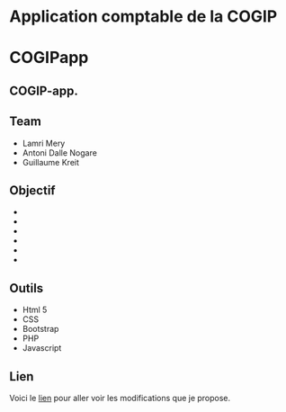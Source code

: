 # Application comptable de la COGIP

# COGIPapp

## COGIP-app.

## Team

* Lamri Mery
* Antoni Dalle Nogare
* Guillaume Kreit

## Objectif 

* 
* 
* 
* 
* 
* 

## Outils 

* Html 5
* CSS
* Bootstrap 
* PHP
* Javascript 

## Lien

Voici le [lien]() pour aller voir les modifications que je propose.
